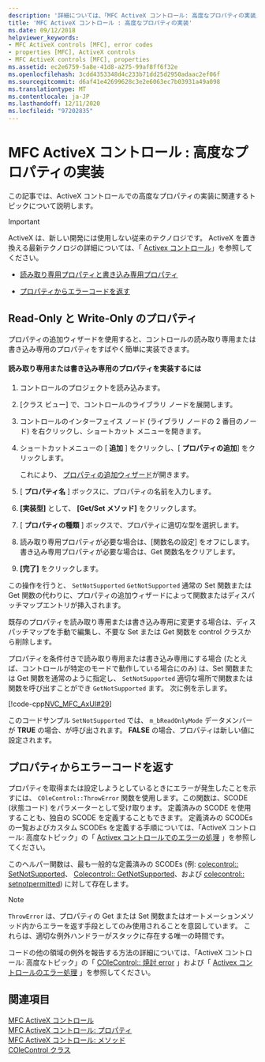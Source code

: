 ```yaml
---
description: '詳細については、「MFC ActiveX コントロール: 高度なプロパティの実装」を参照してください。'
title: 'MFC ActiveX コントロール : 高度なプロパティの実装'
ms.date: 09/12/2018
helpviewer_keywords:
- MFC ActiveX controls [MFC], error codes
- properties [MFC], ActiveX controls
- MFC ActiveX controls [MFC], properties
ms.assetid: ec2e6759-5a8e-41d8-a275-99af8ff6f32e
ms.openlocfilehash: 3cdd4353348d4c233b71dd25d2950adaac2ef06f
ms.sourcegitcommit: d6af41e42699628c3e2e6063ec7b03931a49a098
ms.translationtype: MT
ms.contentlocale: ja-JP
ms.lasthandoff: 12/11/2020
ms.locfileid: "97202835"
---
```

# <a name="mfc-activex-controls-advanced-property-implementation"></a>MFC ActiveX コントロール : 高度なプロパティの実装

この記事では、ActiveX コントロールでの高度なプロパティの実装に関連するトピックについて説明します。

>[!IMPORTANT]
> ActiveX は、新しい開発には使用しない従来のテクノロジです。 ActiveX を置き換える最新テクノロジの詳細については、「 [Activex コントロール](activex-controls.md)」を参照してください。

- [読み取り専用プロパティと書き込み専用プロパティ](#_core_read2donly_and_write2donly_properties)

- [プロパティからエラーコードを返す](#_core_returning_error_codes_from_a_property)

## <a name="read-only-and-write-only-properties"></a><a name="_core_read2donly_and_write2donly_properties"></a> Read-Only と Write-Only のプロパティ

プロパティの追加ウィザードを使用すると、コントロールの読み取り専用または書き込み専用のプロパティをすばやく簡単に実装できます。

#### <a name="to-implement-a-read-only-or-write-only-property"></a>読み取り専用または書き込み専用のプロパティを実装するには

1. コントロールのプロジェクトを読み込みます。

1. [クラス ビュー] で、コントロールのライブラリ ノードを展開します。

1. コントロールのインターフェイス ノード (ライブラリ ノードの 2 番目のノード) を右クリックし、ショートカット メニューを開きます。

1. ショートカットメニューの [ **追加** ] をクリックし、[ **プロパティの追加**] をクリックします。

   これにより、 [プロパティの追加ウィザード](../ide/adding-a-property-visual-cpp.md#names-add-property-wizard)が開きます。

1. [ **プロパティ名** ] ボックスに、プロパティの名前を入力します。

1. **[実装型]** として、 **[Get/Set メソッド]** をクリックします。

1. [ **プロパティの種類** ] ボックスで、プロパティに適切な型を選択します。

1. 読み取り専用プロパティが必要な場合は、[関数名の設定] をオフにします。 書き込み専用プロパティが必要な場合は、Get 関数名をクリアします。

1. **[完了]** をクリックします。

この操作を行うと、 `SetNotSupported` `GetNotSupported` 通常の Set 関数または Get 関数の代わりに、プロパティの追加ウィザードによって関数またはディスパッチマップエントリが挿入されます。

既存のプロパティを読み取り専用または書き込み専用に変更する場合は、ディスパッチマップを手動で編集し、不要な Set または Get 関数を control クラスから削除します。

プロパティを条件付きで読み取り専用または書き込み専用にする場合 (たとえば、コントロールが特定のモードで動作している場合にのみ) は、Set 関数または Get 関数を通常のように指定し、 `SetNotSupported` 適切な場所で関数または関数を呼び出すことができ `GetNotSupported` ます。 次に例を示します。

[!code-cpp[NVC_MFC_AxUI#29](codesnippet/cpp/mfc-activex-controls-advanced-property-implementation_1.cpp)]

このコードサンプル `SetNotSupported` では、 `m_bReadOnlyMode` データメンバーが **TRUE** の場合、が呼び出されます。 **FALSE** の場合、プロパティは新しい値に設定されます。

## <a name="returning-error-codes-from-a-property"></a><a name="_core_returning_error_codes_from_a_property"></a> プロパティからエラーコードを返す

プロパティを取得または設定しようとしているときにエラーが発生したことを示すには、 `COleControl::ThrowError` 関数を使用します。この関数は、SCODE (状態コード) をパラメーターとして受け取ります。 定義済みの SCODE を使用することも、独自の SCODE を定義することもできます。 定義済みの SCODEs の一覧およびカスタム SCODEs を定義する手順については、「ActiveX コントロール: 高度なトピック」の「 [Activex コントロールでのエラーの処理](mfc-activex-controls-advanced-topics.md) 」を参照してください。

このヘルパー関数は、最も一般的な定義済みの SCODEs (例: [colecontrol:: SetNotSupported](reference/colecontrol-class.md#setnotsupported)、 [Colecontrol:: GetNotSupported](reference/colecontrol-class.md#getnotsupported)、および [colecontrol:: setnotpermitted](reference/colecontrol-class.md#setnotpermitted)) に対して存在します。

> [!NOTE]
> `ThrowError` は、プロパティの Get または Set 関数またはオートメーションメソッド内からエラーを返す手段としてのみ使用されることを意図しています。 これらは、適切な例外ハンドラーがスタックに存在する唯一の時間です。

コードの他の領域の例外を報告する方法の詳細については、「ActiveX コントロール: 高度なトピック」の「 [COleControl:: 焼討 error](reference/colecontrol-class.md#fireerror) 」および「 [Activex コントロールのエラー処理](mfc-activex-controls-advanced-topics.md) 」を参照してください。

## <a name="see-also"></a>関連項目

[MFC ActiveX コントロール](mfc-activex-controls.md)<br/>
[MFC ActiveX コントロール: プロパティ](mfc-activex-controls-properties.md)<br/>
[MFC ActiveX コントロール: メソッド](mfc-activex-controls-methods.md)<br/>
[COleControl クラス](reference/colecontrol-class.md)
